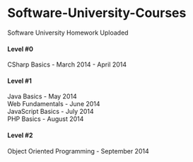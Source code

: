 Software-University-Courses
============================
Software University Homework Uploaded

#### Level #0
CSharp Basics - March 2014 - April 2014<br>

#### Level #1
Java Basics - May 2014<br>
Web Fundamentals - June 2014<br>
JavaScript Basics - July 2014<br>
PHP Basics - August 2014<br>

#### Level #2
Object Oriented Programming - September 2014<br>
